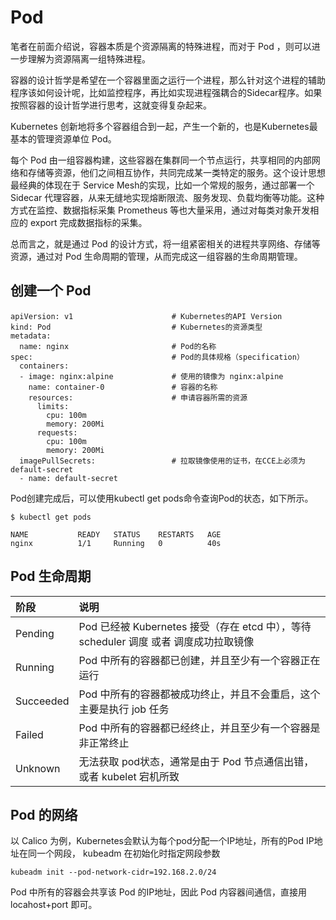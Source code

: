 # Pod

笔者在前面介绍说，容器本质是个资源隔离的特殊进程，而对于 Pod ，则可以进一步理解为资源隔离一组特殊进程。

容器的设计哲学是希望在一个容器里面之运行一个进程，那么针对这个进程的辅助程序该如何设计呢，比如监控程序，再比如实现进程强耦合的Sidecar程序。如果按照容器的设计哲学进行思考，这就变得复杂起来。

Kubernetes 创新地将多个容器组合到一起，产生一个新的，也是Kubernetes最基本的管理资源单位 Pod。

每个 Pod 由一组容器构建，这些容器在集群同一个节点运行，共享相同的内部网络和存储等资源，他们之间相互协作，共同完成某一类特定的服务。这个设计思想最经典的体现在于 Service Mesh的实现，比如一个常规的服务，通过部署一个 Sidecar 代理容器，从来无缝地实现熔断限流、服务发现、负载均衡等功能。这种方式在监控、数据指标采集 Prometheus 等也大量采用，通过对每类对象开发相应的 export 完成数据指标的采集。

总而言之，就是通过 Pod 的设计方式，将一组紧密相关的进程共享网络、存储等资源，通过对 Pod 生命周期的管理，从而完成这一组容器的生命周期管理。


## 创建一个 Pod

```
apiVersion: v1                      # Kubernetes的API Version
kind: Pod                           # Kubernetes的资源类型
metadata:
  name: nginx                       # Pod的名称
spec:                               # Pod的具体规格（specification）
  containers:
  - image: nginx:alpine             # 使用的镜像为 nginx:alpine
    name: container-0               # 容器的名称
    resources:                      # 申请容器所需的资源
      limits:
        cpu: 100m
        memory: 200Mi
      requests:
        cpu: 100m
        memory: 200Mi
  imagePullSecrets:                 # 拉取镜像使用的证书，在CCE上必须为default-secret
  - name: default-secret
```

Pod创建完成后，可以使用kubectl get pods命令查询Pod的状态，如下所示。
```
$ kubectl get pods

NAME           READY   STATUS    RESTARTS   AGE
nginx          1/1     Running   0          40s
```

## Pod 生命周期

| 阶段| 说明|
|:-|:-|
|Pending| Pod 已经被 Kubernetes 接受（存在 etcd 中），等待 scheduler 调度 或者 调度成功拉取镜像|
| Running| Pod 中所有的容器都已创建，并且至少有一个容器正在运行|
| Succeeded | Pod 中所有的容器都被成功终止，并且不会重启，这个主要是执行 job 任务|
| Failed | Pod 中所有的容器都已经终止，并且至少有一个容器是非正常终止|
|Unknown| 无法获取 pod状态，通常是由于 Pod 节点通信出错，或者 kubelet 宕机所致|



## Pod 的网络

以 Calico 为例，Kubernetes会默认为每个pod分配一个IP地址，所有的Pod IP地址在同一个网段， kubeadm 在初始化时指定网段参数

```
kubeadm init --pod-network-cidr=192.168.2.0/24
```

Pod 中所有的容器会共享该 Pod 的IP地址，因此 Pod 内容器间通信，直接用 locahost+port 即可。